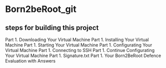 # Born2beRoot_git
## steps for building this project
Part 1. Downloading Your Virtual Machine
Part 1. Installing Your Virtual Machine
Part 1. Starting Your Virtual Machine
Part 1. Configurating Your Virtual Machine
Part 1. Connecting to SSH
Part 1. Continue Configurating Your Virtual Machine
Part 1. Signature.txt
Part 1. Your Born2BeRoot Defence Evaluation with Answers
